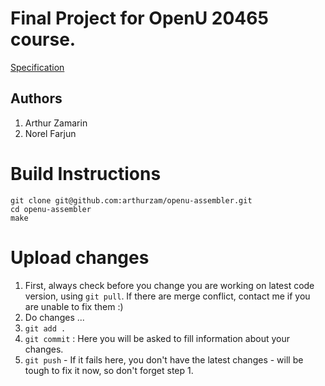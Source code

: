 # Final Project for OpenU 20465 course.
[Specification](https://docs.google.com/document/d/1HV823dktRikCbfk9VMYoVOSE-gxzECZcZNqZffH0qQY/edit?usp=sharing)

## Authors

 1. Arthur Zamarin
 2. Norel Farjun

# Build Instructions

    git clone git@github.com:arthurzam/openu-assembler.git
    cd openu-assembler
    make

# Upload changes

 1. First, always check before you change you are working on latest code version, using `git pull`. If there are merge conflict, contact me if you are unable to fix them :)
 2. Do changes ...
 3. `git add .`
 4. `git commit` : Here you will be asked to fill information about your changes.
 5. `git push` - If it fails here, you don't have the latest changes - will be tough to fix it now, so don't forget step 1.

